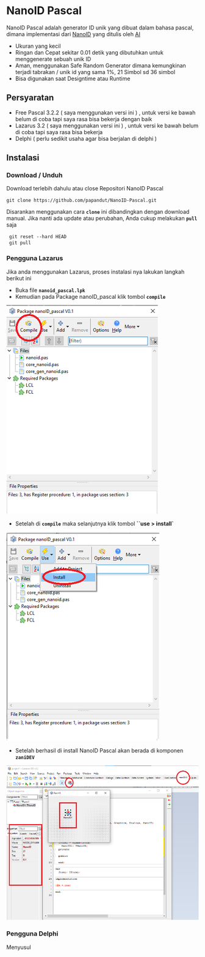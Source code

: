 # NanoID Pascal
NanoID Pascal adalah generator ID unik yang dibuat dalam bahasa pascal, dimana implementasi dari [NanoID](https://github.com/ai/nanoid) yang ditulis oleh [AI](https://github.com/ai/nanoid)

* Ukuran yang kecil
* Ringan dan Cepat sekitar 0.01 detik yang dibutuhkan untuk menggenerate sebuah unik ID
* Aman, menggunakan Safe Random Generator dimana kemungkinan terjadi tabrakan /  unik id yang sama 1%, 21 Simbol sd 36 simbol
* Bisa digunakan saat Designtime atau Runtime

## Persyaratan
* Free Pascal 3.2.2 ( saya menggunakan versi ini ) , untuk versi ke bawah belum di coba tapi saya rasa bisa bekerja dengan baik
* Lazarus 3.2 ( saya menggunakan versi ini ) , untuk versi ke bawah belum di coba tapi saya rasa bisa bekerja
* Delphi ( perlu sedikit usaha agar bisa berjalan di delphi )

## Instalasi
### Download / Unduh
Download terlebih dahulu atau close Repositori NanoID Pascal

````Git
git clone https://github.com/papandut/NanoID-Pascal.git
````

Disarankan menggunakan cara **`clone`** ini dibandingkan dengan download manual. Jika nanti ada update atau perubahan, Anda cukup melakukan **`pull`** saja

````Git
 git reset --hard HEAD
 git pull
````
### Pengguna Lazarus
Jika anda menggunakan Lazarus, proses instalasi nya lakukan langkah berikut ini
* Buka file **`nanoid_pascal.lpk`**
* Kemudian pada Package nanoID_pascal klik tombol **`compile`**

![Compile NanoID Pascal](https://github.com/papandut/NanoID-Pascal/blob/main/images/Package%20Compile.png)

* Setelah di **`compile`** maka selanjutnya klik tombol **``use > install`**


![Install NanoID Pascal](https://github.com/papandut/NanoID-Pascal/blob/main/images/Package%20Install.png)

* Setelah berhasil di install NanoID Pascal akan berada di komponen **`zaniDEV`**

![Install NanoID Pascal](https://github.com/papandut/NanoID-Pascal/blob/main/images/Package%20Komponen.png)

### Pengguna Delphi
Menyusul



